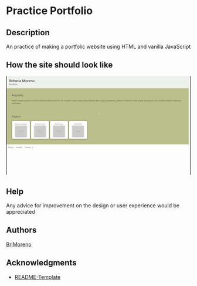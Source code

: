 # Practice Portfolio

## Description

An practice of making a portfolic website using HTML and vanilla JavaScript

## How the site should look like

![My gif](portfolio.gif)

## Help

Any advice for improvement on the design or user experience would be appreciated

## Authors
[BriMoreno](https://github.com/BriMoreno)


## Acknowledgments

* [README-Template](https://gist.github.com/DomPizzie/7a5ff55ffa9081f2de27c315f5018afc)
